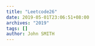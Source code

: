 ```yaml
---
title: "Leetcode26"
date: 2019-05-01T23:06:51+08:00
archives: "2019"
tags: []
author: John SMITH
---
```

